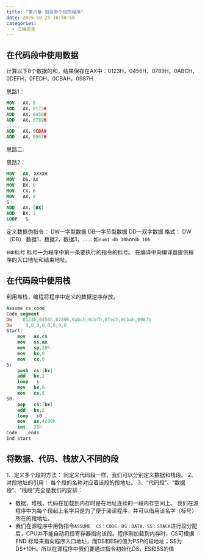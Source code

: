 ```yaml
---
title: "第六章 包含多个段的程序"  
date: 2025-10-25 16:50:58
categories: 
  - 汇编语言
---
```


## 在代码段中使用数据

计算以下8个数据的和，结果保存在AX中：0123H，0456H，0789H，0ABCH，0DEFH，0FEDH，0CBAH，0987H

思路1：

```nasm
MOV   AX，0
ADD   AX，0123H
ADD   AX，0456H
ADD   AX，0789H
......
ADD   AX，0CBAH
ADD   AX，0987H
```

思路二:

思路2：

```nasm
MOV   AX, XXXXH
MOV   DS，AX
MOV   BX，0
MOV   CX，n
MOV   AX，0
S： 
ADD   AX，[BX]
ADD   BX，2
LOOP   S
```

定义数据伪指令：
DW—字型数据
DB—字节型数据
DD—双字数据
格式：
DW（DB）     数据1，数据2，数据3，……
如`num1 db 10h`or`db 10h`

`END`标号
标号—为程序中第一条要执行的指令的标号。
在编译中向编译器提供程序的入口地址和结束地址。

## 在代码段中使用栈

利用堆栈，编程将程序中定义的数据逆序存放。

```nasm
Assume cs:code
Code segment
Dw    0123h,0456h,0789h,0abch,0defh,0fedh,0cbah,0987h
Dw     0,0,0,0,0,0,0,0
Start:      
    mov   ax,cs
    mov   ss,ax
    mov   sp,20h
    mov   bx,0
    mov   cx,8
S:     
    push  cs:[bx]
    add   bx,2
    loop   s
    mov   bx,0
    mov   cx,8
S0:
    pop   cs:[bx]
    add   bx,2
    loop   s0
    mov   ax,4c00h
    int   21h     
Code    ends
End start
```

## 将数据、代码、栈放入不同的段

1、定义多个段的方法：
同定义代码段一样，我们可以分别定义数据和栈段。
2、对段地址的引用：
每个段的名称对应着该段的段地址。
3、“代码段”、“数据段”、“栈段”完全是我们的安排：

* 数据、堆栈、代码在加载到内存时是在地址连续的一段内存空间上。
我们在源程序中为每个段起上名字只是为了便于阅读程序，并可以借用该名字（标号）所在的段地址。
* 我们在源程序中用伪指令`ASSUME  CS：CODE，DS：DATA，SS：STACK`进行段分配后，CPU并不能自动将段寄存器指向该段。程序刚加载到内存时，CS可根据END 标号来指向程序入口地址，而DS和ES的值为PSP的段地址；SS为DS+10H。所以在源程序中我们要通过指令初始化DS，ES和SS的值